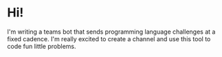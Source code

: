 # Hi!

I'm writing a teams bot that sends programming language challenges at a fixed cadence. I'm really excited to create a channel and use this tool to code fun little problems.

